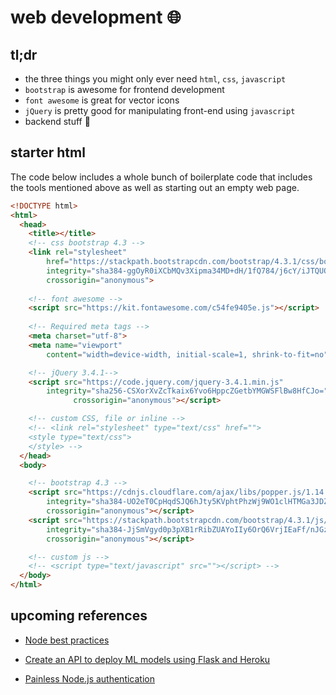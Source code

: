 # web development :globe_with_meridians:

## tl;dr

* the three things you might only ever need `html`, `css`, `javascript`
* `bootstrap` is awesome for frontend development
* `font awesome` is great for vector icons
* `jQuery` is pretty good for manipulating front-end using `javascript`
* backend stuff :hammer:

## starter html

The code below includes a whole bunch of boilerplate code that includes the tools mentioned above as well as starting out an empty web page.

```html
<!DOCTYPE html>
<html>
  <head>
    <title></title>
    <!-- css bootstrap 4.3 -->
    <link rel="stylesheet" 
        href="https://stackpath.bootstrapcdn.com/bootstrap/4.3.1/css/bootstrap.min.css" 
        integrity="sha384-ggOyR0iXCbMQv3Xipma34MD+dH/1fQ784/j6cY/iJTQUOhcWr7x9JvoRxT2MZw1T" 
        crossorigin="anonymous">
    
    <!-- font awesome -->
    <script src="https://kit.fontawesome.com/c54fe9405e.js"></script>
    
    <!-- Required meta tags -->
    <meta charset="utf-8">
    <meta name="viewport" 
        content="width=device-width, initial-scale=1, shrink-to-fit=no">

    <!-- jQuery 3.4.1-->
    <script src="https://code.jquery.com/jquery-3.4.1.min.js"
        integrity="sha256-CSXorXvZcTkaix6Yvo6HppcZGetbYMGWSFlBw8HfCJo="
			  crossorigin="anonymous"></script>

    <!-- custom CSS, file or inline -->
    <!-- <link rel="stylesheet" type="text/css" href="">
    <style type="text/css">
    </style> -->
  </head>
  <body>

    <!-- bootstrap 4.3 -->
    <script src="https://cdnjs.cloudflare.com/ajax/libs/popper.js/1.14.7/umd/popper.min.js" 
        integrity="sha384-UO2eT0CpHqdSJQ6hJty5KVphtPhzWj9WO1clHTMGa3JDZwrnQq4sF86dIHNDz0W1" 
        crossorigin="anonymous"></script>
    <script src="https://stackpath.bootstrapcdn.com/bootstrap/4.3.1/js/bootstrap.min.js" 
        integrity="sha384-JjSmVgyd0p3pXB1rRibZUAYoIIy6OrQ6VrjIEaFf/nJGzIxFDsf4x0xIM+B07jRM" 
        crossorigin="anonymous"></script>

    <!-- custom js -->
    <!-- <script type="text/javascript" src=""></script> -->
  </body>
</html>
```

## upcoming references

* [Node best practices](https://github.com/goldbergyoni/nodebestpractices)

* [Create an API to deploy ML models using Flask and Heroku](https://towardsdatascience.com/create-an-api-to-deploy-machine-learning-models-using-flask-and-heroku-67a011800c50)

* [Painless Node.js authentication](https://developer.okta.com/blog/2019/10/03/painless-node-authentication)
